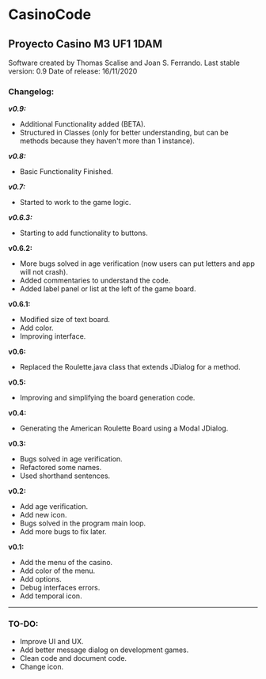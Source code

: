 # CasinoCode
## Proyecto Casino M3 UF1 1DAM

Software created by Thomas Scalise and Joan S. Ferrando.
Last stable version: 0.9
Date of release: 16/11/2020

### Changelog:

***v0.9:***
- Additional Functionality added (BETA).
- Structured in Classes (only for better understanding, but can be methods because they haven't more than 1 instance).

***v0.8:***
- Basic Functionality Finished.

***v0.7:***
- Started to work to the game logic.

***v0.6.3:***
- Starting to add functionality to buttons.

**v0.6.2:**
- More bugs solved in age verification (now users can put letters and app will not crash).
- Added commentaries to understand the code.
- Added label panel or list at the left of the game board.

**v0.6.1:**
- Modified size of text board.
- Add color.
- Improving interface.

**v0.6:**
- Replaced the Roulette.java class that extends JDialog for a method.

**v0.5:**
- Improving and simplifying the board generation code.

**v0.4:**
- Generating the American Roulette Board using a Modal JDialog.

**v0.3:**
- Bugs solved in age verification.
- Refactored some names.
- Used shorthand sentences.

**v0.2:**
- Add age verification.
- Add new icon.
- Bugs solved in the program main loop.
- Add more bugs to fix later.

**v0.1:**
- Add the menu of the casino.
- Add color of the menu.
- Add options.
- Debug interfaces errors.
- Add temporal icon.


**************************

### TO-DO:
- Improve UI and UX.
- Add better message dialog on development games.
- Clean code and document code.
- Change icon.
